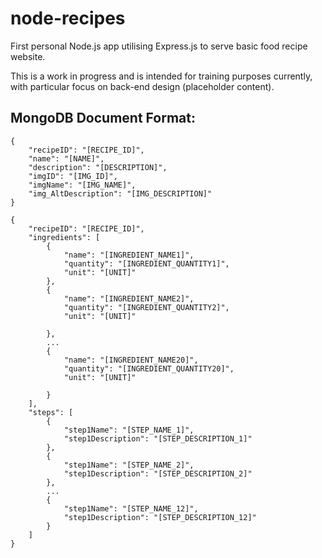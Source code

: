 # node-recipes
First personal Node.js app utilising Express.js to serve basic food recipe website.

This is a work in progress and is intended for training purposes currently, with particular focus on back-end design (placeholder content).

## MongoDB Document Format:

    {
        "recipeID": "[RECIPE_ID]",
        "name": "[NAME]",
        "description": "[DESCRIPTION]",
        "imgID": "[IMG_ID]",
        "imgName": "[IMG_NAME]",
        "img_AltDescription": "[IMG_DESCRIPTION]"
    }

    {
        "recipeID": "[RECIPE_ID]",
        "ingredients": [
            {
                "name": "[INGREDIENT_NAME1]",
                "quantity": "[INGREDIENT_QUANTITY1]",
                "unit": "[UNIT]"
            },
            {
                "name": "[INGREDIENT_NAME2]",
                "quantity": "[INGREDIENT_QUANTITY2]",
                "unit": "[UNIT]"

            },
            ...
            {
                "name": "[INGREDIENT_NAME20]",
                "quantity": "[INGREDIENT_QUANTITY20]",
                "unit": "[UNIT]"

            }
        ],
        "steps": [
            {
                "step1Name": "[STEP_NAME_1]",
                "step1Description": "[STEP_DESCRIPTION_1]"
            },
            {
                "step1Name": "[STEP_NAME_2]",
                "step1Description": "[STEP_DESCRIPTION_2]"
            },
            ...
            {
                "step1Name": "[STEP_NAME_12]",
                "step1Description": "[STEP_DESCRIPTION_12]"
            }
        ]
    }